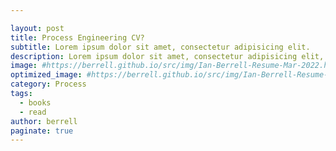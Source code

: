 ```yaml
---

layout: post
title: Process Engineering CV?
subtitle: Lorem ipsum dolor sit amet, consectetur adipisicing elit.
description: Lorem ipsum dolor sit amet, consectetur adipisicing elit, sed do eiusmod tempor incididunt ut labore et dolore magna aliqua.
image: #https://berrell.github.io/src/img/Ian-Berrell-Resume-Mar-2022.html
optimized_image: #https://berrell.github.io/src/img/Ian-Berrell-Resume-Mar-2022.html
category: Process
tags:
  - books
  - read
author: berrell
paginate: true
---
```




